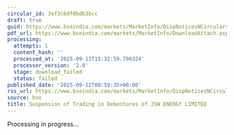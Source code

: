 ```yaml
---
circular_id: 3ef3c6df0bdb3bcc
draft: true
guid: https://www.bseindia.com/markets/MarketInfo/DispNoticesNCirculars.aspx?Noticeid={127061A2-1F2E-4F2B-A252-5E471DBE82E8}&noticeno=20250912-45&dt=09/12/2025&icount=45&totcount=103&flag=0
pdf_url: https://www.bseindia.com/markets/MarketInfo/DownloadAttach.aspx?id=20250912-45&attachedId=
processing:
  attempts: 1
  content_hash: ''
  processed_at: '2025-09-13T15:32:59.790324'
  processor_version: '2.0'
  stage: download_failed
  status: failed
published_date: '2025-09-12T08:59:35+00:00'
rss_url: https://www.bseindia.com/markets/MarketInfo/DispNoticesNCirculars.aspx?Noticeid={127061A2-1F2E-4F2B-A252-5E471DBE82E8}&noticeno=20250912-45&dt=09/12/2025&icount=45&totcount=103&flag=0
source: bse
title: Suspension of Trading in Debentures of JSW ENERGY LIMITED
---
```


Processing in progress...